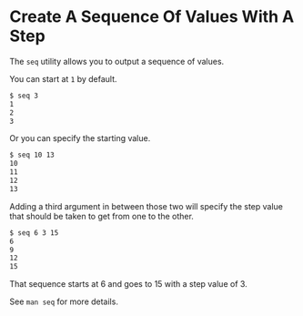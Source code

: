 # Create A Sequence Of Values With A Step

The `seq` utility allows you to output a sequence of values.

You can start at `1` by default.

```bash
$ seq 3
1
2
3
```

Or you can specify the starting value.

```bash
$ seq 10 13
10
11
12
13
```

Adding a third argument in between those two will specify the step value that
should be taken to get from one to the other.

```bash
$ seq 6 3 15
6
9
12
15
```

That sequence starts at 6 and goes to 15 with a step value of 3.

See `man seq` for more details.
